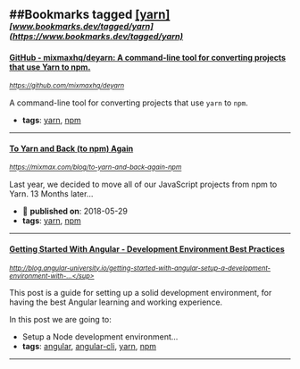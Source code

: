 ##Bookmarks tagged [[yarn]](https://www.bookmarks.dev?q=[yarn])
_<sup><sup>[www.bookmarks.dev/tagged/yarn](https://www.bookmarks.dev/tagged/yarn)</sup></sup>_
---
#### [GitHub - mixmaxhq/deyarn: A command-line tool for converting projects that use Yarn to npm.](https://github.com/mixmaxhq/deyarn)
_<sup>https://github.com/mixmaxhq/deyarn</sup>_

A command-line tool for converting projects that use `yarn` to `npm`.
* **tags**: [yarn](../tagged/yarn.md), [npm](../tagged/npm.md)
---
#### [To Yarn and Back (to npm) Again](https://mixmax.com/blog/to-yarn-and-back-again-npm)
_<sup>https://mixmax.com/blog/to-yarn-and-back-again-npm</sup>_

Last year, we decided to move all of our JavaScript projects from npm to Yarn. 13 Months later...
* :calendar: **published on**: 2018-05-29
* **tags**: [yarn](../tagged/yarn.md), [npm](../tagged/npm.md)
---
#### [Getting Started With Angular - Development Environment Best Practices](http://blog.angular-university.io/getting-started-with-angular-setup-a-development-environment-with-yarn-the-angular-cli-setup-an-ide/)
_<sup>http://blog.angular-university.io/getting-started-with-angular-setup-a-development-environment-with-...</sup>_

This post is a guide for setting up a solid development environment, for having the best Angular learning and working experience.

In this post we are going to:

* Setup a Node development environment...
* **tags**: [angular](../tagged/angular.md), [angular-cli](../tagged/angular-cli.md), [yarn](../tagged/yarn.md), [npm](../tagged/npm.md)
---
